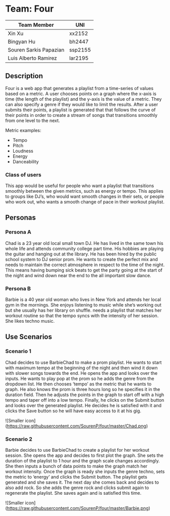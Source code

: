 # Team: Four

| Team Member            | UNI     |
|------------------------|---------|
| Xin Xu                 | xx2152  |
| Bingyan Hu             | bh2447  |
| Souren Sarkis Papazian | ssp2155 |
| Luis Alberto Ramirez   | lar2195 |

## Description
Four is a web app that generates a playlist from a time-series of values based on a metric. A user chooses points on a graph where the x-axis is time (the length of the playlist) and the y-axis is the value of a metric. They can also specify a genre if they would like to limit the results. After a user submits their points, a playlist is generated that that follows the curve of their points in order to create a stream of songs that transitions smoothly from one level to the next.

Metric examples:
* Tempo
* Pitch
* Loudness
* Energy
* Danceability

### Class of users
This app would be useful for people who want a playlist that transitions smoothly between the given metrics, such as energy or tempo. This applies to groups like DJ’s, who would want smooth changes in their sets, or people who work out, who wants a smooth change of pace in their workout playlist.

## Personas

### Persona A
Chad is a 23 year old local small town DJ.  He has lived in the same town his whole life and attends community college part time.  His hobbies are playing the guitar and hanging out at the library.  He has been hired by the public school system to DJ senior prom.  He wants to create the perfect mix and needs to maintain the correct atmosphere in respect to the time of the night.  This means having bumping sick beats to get the party going at the start of the night and wind down near the end to the all important slow dance.

### Persona B
Barbie is a 40 year old woman who lives in New York and attends her local gym in the mornings. She enjoys listening to music while she’s working out but she usually has her library on shuffle. needs a playlist that matches her workout routine so that the tempo syncs with the intensity of her session. She likes techno music.

## Use Scenarios

### Scenario 1
Chad decides to use BarbieChad to make a prom playlist.  He wants to start with maximum tempo at the beginning of the night and then wind it down with slower songs towards the end. He opens the app and looks over the inputs. He wants to play pop at the prom so he adds the genre from the dropdown list. He then chooses ‘tempo’ as the metric that he wants to graph. He also knows the prom is three hours long so he specifies it in the duration field. Then he adjusts the points in the graph to start off with a high tempo and taper off into a low tempo. Finally, he clicks on the Submit button and looks over the generated playlist. He decides he is satisfied with it and clicks the Save button so he will have easy access to it at his gig.

![Smaller icon]
(https://raw.githubusercontent.com/SourenP/four/master/Chad.png)

### Scenario 2
Barbie decides to use BarbieChad to create a playlist for her workout session. She opens the app and decides to first plot the graph. She sets the duration of the playlist to 1 hour and the graph scale changes accordingly. She then inputs a bunch of data points to make the graph match her workout intensity. Once the graph is ready she inputs the genre techno, sets the metric to ‘energy’ and clicks the Submit button. The playlist gets generated and she saves it. The next day she comes back and decides to also add rock. So she adds the genre rock and clicks submit again to regenerate the playlist. She saves again and is satisfied this time.

![Smaller icon]
(https://raw.githubusercontent.com/SourenP/four/master/Barbie.png)


